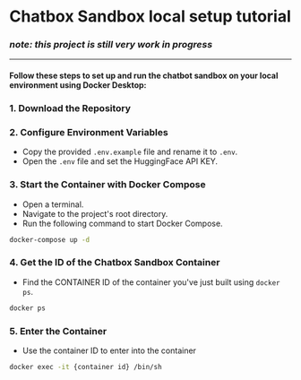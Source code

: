 # Chatbox Sandbox local setup tutorial
### ***note: this project is still very work in progress***

---
#### Follow these steps to set up and run the chatbot sandbox on your local environment using Docker Desktop:

### 1. **Download the Repository**

### 2. **Configure Environment Variables**
   - Copy the provided `.env.example` file and rename it to `.env`.
   - Open the `.env` file and set the HuggingFace API KEY.
   

### 3. **Start the Container with Docker Compose**
   - Open a terminal.
   - Navigate to the project's root directory.
   - Run the following command to start Docker Compose.

```bash
docker-compose up -d
```

### 4. **Get the ID of the Chatbox Sandbox Container**
   - Find the CONTAINER ID of the container you've just built using `docker ps`. 
```bash
docker ps
```

### 5. **Enter the Container**
   - Use the container ID to enter into the container
```bash
docker exec -it {container id} /bin/sh
```